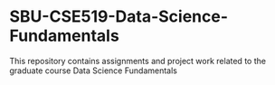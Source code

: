 # SBU-CSE519-Data-Science-Fundamentals
This repository contains assignments and project work related to the graduate course Data Science Fundamentals
